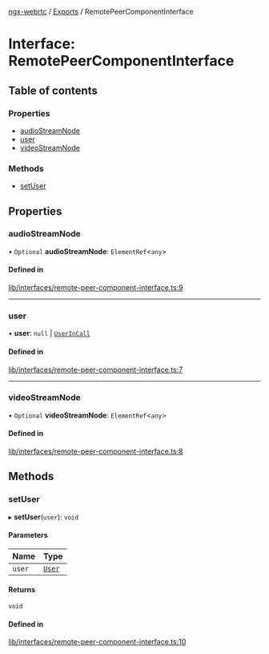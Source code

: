 [ngx-webrtc](https://github.com/lotterfriends/ngx-webrtc/tree/main/libs/ngx-webrtc/docs/README.md) / [Exports](https://github.com/lotterfriends/ngx-webrtc/tree/main/libs/ngx-webrtc/docs/modules.md) / RemotePeerComponentInterface

# Interface: RemotePeerComponentInterface

## Table of contents

### Properties

- [audioStreamNode](https://github.com/lotterfriends/ngx-webrtc/tree/main/libs/ngx-webrtc/docs/interfaces/RemotePeerComponentInterface.md#audiostreamnode)
- [user](https://github.com/lotterfriends/ngx-webrtc/tree/main/libs/ngx-webrtc/docs/interfaces/RemotePeerComponentInterface.md#user)
- [videoStreamNode](https://github.com/lotterfriends/ngx-webrtc/tree/main/libs/ngx-webrtc/docs/interfaces/RemotePeerComponentInterface.md#videostreamnode)

### Methods

- [setUser](https://github.com/lotterfriends/ngx-webrtc/tree/main/libs/ngx-webrtc/docs/interfaces/RemotePeerComponentInterface.md#setuser)

## Properties

### audioStreamNode

• `Optional` **audioStreamNode**: `ElementRef`<`any`\>

#### Defined in

[lib/interfaces/remote-peer-component-interface.ts:9](https://github.com/lotterfriends/video-chat/blob/c5292c4/libs/ngx-webrtc/src/lib/interfaces/remote-peer-component-interface.ts#L9)

___

### user

• **user**: ``null`` \| [`UserInCall`](https://github.com/lotterfriends/ngx-webrtc/tree/main/libs/ngx-webrtc/docs/interfaces/UserInCall.md)

#### Defined in

[lib/interfaces/remote-peer-component-interface.ts:7](https://github.com/lotterfriends/video-chat/blob/c5292c4/libs/ngx-webrtc/src/lib/interfaces/remote-peer-component-interface.ts#L7)

___

### videoStreamNode

• `Optional` **videoStreamNode**: `ElementRef`<`any`\>

#### Defined in

[lib/interfaces/remote-peer-component-interface.ts:8](https://github.com/lotterfriends/video-chat/blob/c5292c4/libs/ngx-webrtc/src/lib/interfaces/remote-peer-component-interface.ts#L8)

## Methods

### setUser

▸ **setUser**(`user`): `void`

#### Parameters

| Name | Type |
| :------ | :------ |
| `user` | [`User`](https://github.com/lotterfriends/ngx-webrtc/tree/main/libs/ngx-webrtc/docs/interfaces/User.md) |

#### Returns

`void`

#### Defined in

[lib/interfaces/remote-peer-component-interface.ts:10](https://github.com/lotterfriends/video-chat/blob/c5292c4/libs/ngx-webrtc/src/lib/interfaces/remote-peer-component-interface.ts#L10)
